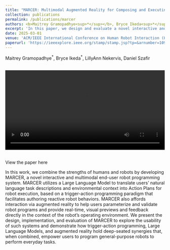 ```yaml
---
title: "MARCER: Multimodal Augmented Reality for Composing and Executing Robot Tasks"
collection: publications
permalink: /publications/marcer
authors: <b>Maitrey Gramopadhye<sup>*</sup></b>, Bryce Ikeda<sup>*</sup>, LillyAnn Nekervis, Daniel Szafir
excerpt: 'In this paper, we design and evaluate a novel interactive and multimodal end-user robot programming system. MARCER combines Trigger-Action Programming, Large Language Models and Augmented Re- ality to allow users to author and visualize reactive robot behavior.'
date: 2025-03-01
venue: 'ACM/IEEE International Conference on Human Robot Interaction (HRI)'
paperurl: 'https://ieeexplore.ieee.org/stamp/stamp.jsp?tp=&arnumber=10974232'
---
```


<style>
/* Style the counter cards */
.column {
  float: left;
  width: 25%;
  padding: 0 10px;
}

.card {
<!--   box-shadow: 0 4px 8px 0 rgba(0, 0, 0, 0.2); /* this adds the "card" effect */ -->
  padding: 16px;
<!--   text-align: center; -->
<!--   background-color: #f1f1f1; -->
}
  
a:link {
  text-decoration: none;
}
</style>

<p>Maitrey Gramopadhye<sup>*</sup>, Bryce Ikeda<sup>*</sup>, LillyAnn Nekervis, Daniel Szafir</p>
<br>
<div class="card">
  <video width="100%" controls>
    <source src="/images/marcer_vid.mp4" type="video/mp4">
  Your browser does not support the video tag.
  </video>
</div>
<br>

[View the paper here](https://ieeexplore.ieee.org/stamp/stamp.jsp?tp=&arnumber=10974232)

In this work, we combine the strengths of humans and robots by developing MARCER, a novel interactive and multimodal end-user robot programming system. MARCER utilizes a Large Language Model to translate users’ natural language task descriptions and environmental context into Action Plans for robot execution, based on a trigger-action programming paradigm that facilitates authoring reactive robot behaviors. MARCER also affords interaction via augmented reality to help users parameterize and validate robot programs and provide real-time, visual previews and feedback directly in the context of the robot’s operating environment. We present the design, implementation, and evaluation of MARCER to explore the usability of such systems and demonstrate how trigger-action programming, Large Language Models, and augmented reality hold deep-seated synergies that, when combined, empower users to program general-purpose robots to perform everyday tasks.
